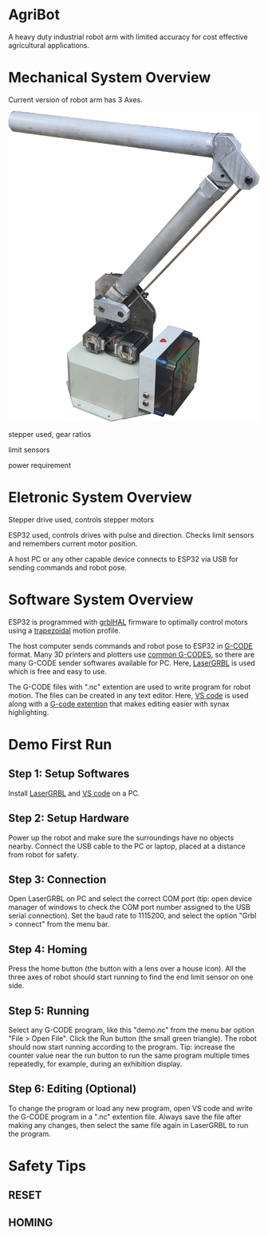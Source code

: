 # AgriBot

A heavy duty industrial robot arm with limited accuracy for cost effective agricultural applications.

# Mechanical System Overview

Current version of robot arm has 3 Axes.

![Image Alt text](/images/robot_arm_1.png)

stepper used, gear ratios

limit sensors

power requirement

# Eletronic System Overview

Stepper drive used, controls stepper motors

ESP32 used, controls drives with pulse and direction. Checks limit sensors and remembers current motor position.

A host PC or any other capable device connects to ESP32 via USB for sending commands and robot pose.

# Software System Overview

ESP32 is programmed with [grblHAL](https://github.com/grblHAL) firmware to optimally control motors using a [trapezoidal](https://in.mathworks.com/help/robotics/ug/design-a-trajectory-with-velocity-limits-using-a-trapezoidal-velocity-profile.html) motion profile.

The host computer sends commands and robot pose to ESP32 in [G-CODE](https://en.wikipedia.org/wiki/G-code) format. Many 3D printers and plotters use [common G-CODES](https://linuxcnc.org/docs/html/gcode/g-code.html), so there are many G-CODE sender softwares available for PC. Here, [LaserGRBL](https://lasergrbl.com/) is used which is free and easy to use.

The G-CODE files with ".nc" extention are used to write program for robot motion. The files can be created in any text editor. Here, [VS code](https://code.visualstudio.com/) is used along with a [G-code extention](https://github.com/scottmwyant/vscode-gcode) that makes editing easier with synax highlighting.

# Demo First Run

## Step 1: Setup Softwares
Install [LaserGRBL](https://lasergrbl.com/) and [VS code](https://code.visualstudio.com/) on a PC.

## Step 2: Setup Hardware
Power up the robot and make sure the surroundings have no objects nearby. Connect the USB cable to the PC or laptop, placed at a distance from robot for safety.

## Step 3: Connection
Open LaserGRBL on PC and select the correct COM port (tip: open device manager of windows to check the COM port number assigned to the USB serial connection). Set the baud rate to 1115200, and select the option "Grbl > connect" from the menu bar.

## Step 4: Homing
Press the home button (the button with a lens over a house icon). All the three axes of robot should start running to find the end limit sensor on one side.

## Step 5: Running
Select any G-CODE program, like this "demo.nc" from the menu bar option "File > Open File". Click the Run button (the small green triangle). The robot should now start running according to the program. Tip: increase the counter value near the run button to run the same program multiple times repeatedly, for example, during an exhibition display.

## Step 6: Editing (Optional)
To change the program or load any new program, open VS code and write the G-CODE program in a ".nc" extention file. Always save the file after making any changes, then select the same file again in LaserGRBL to run the program.

# Safety Tips

## RESET
## HOMING




